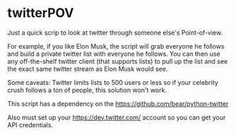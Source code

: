 # twitterPOV
Just a quick scrip to look at twitter through someone else's Point-of-view.

For example, if you like Elon Musk, the script will grab everyone he follows and build a private twitter list with everyone he follows. You can then use any off-the-shelf twitter client (that supports lists) to pull up the list and see the exact same twitter stream as Elon Musk would see.

Some caveats: Twitter limits lists to 500 users or less so if your celebrity crush follows a ton of people, this solution won't work.

This script has a dependency on the https://github.com/bear/python-twitter

Also must set up your https://dev.twitter.com/ account so you can get your API credentials.
